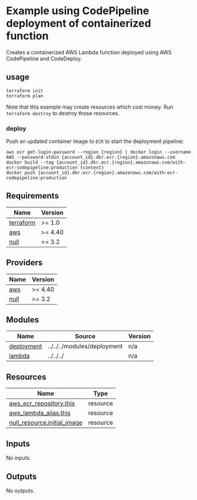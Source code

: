# Example using CodePipeline deployment of containerized function

Creates a containerized AWS Lambda function deployed using AWS CodePipeline and CodeDeploy.

## usage

```
terraform init
terraform plan
```

Note that this example may create resources which cost money. Run `terraform destroy` to destroy those resources.

### deploy

Push an updated container image to `ECR` to start the deployment pipeline:

```shell
aws ecr get-login-password --region {region} | docker login --username AWS --password-stdin {account_id}.dkr.ecr.{region}.amazonaws.com
docker build --tag {account_id}.dkr.ecr.{region}.amazonaws.com/with-ecr-codepipeline:production {context}
docker push {account_id}.dkr.ecr.{region}.amazonaws.com/with-ecr-codepipeline:production
```

<!-- BEGINNING OF PRE-COMMIT-TERRAFORM DOCS HOOK -->
## Requirements

| Name | Version |
|------|---------|
| <a name="requirement_terraform"></a> [terraform](#requirement\_terraform) | >= 1.0 |
| <a name="requirement_aws"></a> [aws](#requirement\_aws) | >= 4.40 |
| <a name="requirement_null"></a> [null](#requirement\_null) | >= 3.2 |

## Providers

| Name | Version |
|------|---------|
| <a name="provider_aws"></a> [aws](#provider\_aws) | >= 4.40 |
| <a name="provider_null"></a> [null](#provider\_null) | >= 3.2 |

## Modules

| Name | Source | Version |
|------|--------|---------|
| <a name="module_deployment"></a> [deployment](#module\_deployment) | ../../../modules/deployment | n/a |
| <a name="module_lambda"></a> [lambda](#module\_lambda) | ../../../ | n/a |

## Resources

| Name | Type |
|------|------|
| [aws_ecr_repository.this](https://registry.terraform.io/providers/hashicorp/aws/latest/docs/resources/ecr_repository) | resource |
| [aws_lambda_alias.this](https://registry.terraform.io/providers/hashicorp/aws/latest/docs/resources/lambda_alias) | resource |
| [null_resource.initial_image](https://registry.terraform.io/providers/hashicorp/null/latest/docs/resources/resource) | resource |

## Inputs

No inputs.

## Outputs

No outputs.
<!-- END OF PRE-COMMIT-TERRAFORM DOCS HOOK -->